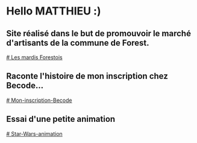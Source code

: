 # Hello MATTHIEU :)

## Site réalisé dans le but de promouvoir le marché d'artisants de la commune de Forest.
[# Les mardis Forestois](https://laureenb.github.io/Les-mardis-Forestois/)


## Raconte l'histoire de mon inscription chez Becode...
[# Mon-inscription-Becode](https://laureenb.github.io/Mon-inscription-Becode/)


## Essai d'une petite animation
[# Star-Wars-animation](https://laureenb.github.io/Star-Wars-animation/)
 

